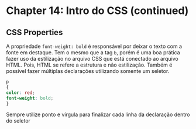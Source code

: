# Chapter 14: Intro do CSS (continued)

  ## CSS Properties

   <p>A propriedade <code>font-weight: bold</code> é responsável por deixar o texto com a fonte em destaque. Tem o mesmo que a tag <code>b</code>, porém é uma boa prática fazer uso da estilização no arquivo CSS que está conectado ao arquivo HTML. Pois, HTML se refere a estrutura e não estilização. Também é possível fazer múltiplas declarações utilizando somente um seletor.</p>

  ```css
  p
  {
  color: red;
  font-weight: bold;
  }
  ```

   <p>Sempre utilize ponto e vírgula para finalizar cada linha da declaração dentro do seletor</p>